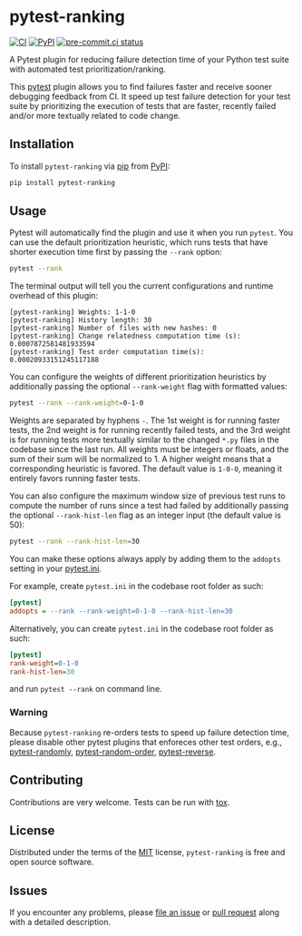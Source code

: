 
# pytest-ranking



[![CI](https://github.com/softwareTestingResearch/pytest-ranking/workflows/CI/badge.svg)](https://github.com/softwareTestingResearch/pytest-ranking/actions?workflow=CI)
[![PyPI](https://img.shields.io/pypi/v/pytest-ranking?color=blue)](https://pypi.org/project/pytest-ranking)
[![pre-commit.ci status](https://results.pre-commit.ci/badge/github/softwareTestingResearch/pytest-ranking/main.svg)](https://results.pre-commit.ci/latest/github/softwareTestingResearch/pytest-ranking/main)


A Pytest plugin for reducing failure detection time of your Python test suite with automated test prioritization/ranking.

This [pytest](https://github.com/pytest-dev/pytest) plugin allows you to find failures faster and receive sooner debugging feedback from CI. It speed up test failure detection for your test suite by prioritizing the execution of tests that are faster, recently failed and/or more textually related to code change.

## Installation

To install `pytest-ranking` via [pip](https://pypi.org/project/pip/) from [PyPI](https://pypi.org/project):

```bash
pip install pytest-ranking
```


## Usage

Pytest will automatically find the plugin and use it when you run ``pytest``. You can use the default prioritization heuristic, which runs tests that have shorter execution time first by passing the ``--rank`` option:

```bash
pytest --rank
```

The terminal output will tell you the current configurations and runtime overhead of this plugin:

 ```text
[pytest-ranking] Weights: 1-1-0
[pytest-ranking] History length: 30
[pytest-ranking] Number of files with new hashes: 0
[pytest-ranking] Change relatedness computation time (s): 0.0007872581481933594
[pytest-ranking] Test order computation time(s): 0.00020933151245117188
```

You can configure the weights of different prioritization heuristics by additionally passing the optional `--rank-weight` flag with formatted values:

```bash
pytest --rank --rank-weight=0-1-0
```

Weights are separated by hyphens ``-``. The 1st weight is for running faster tests, the 2nd weight is for running recently failed tests, and the 3rd weight is for running tests more textually similar to the changed `*.py` files in the codebase since the last run.
All weights must be integers or floats, and the sum of their sum will be normalized to 1.
A higher weight means that a corresponding heuristic is favored. The default value is ``1-0-0``, meaning it entirely favors running faster tests.


You can also configure the maximum window size of previous test runs to compute the number of runs since a test had failed by additionally passing the optional `--rank-hist-len` flag as an integer input (the default value is 50):

```bash
pytest --rank --rank-hist-len=30
```


You can make these options always apply by adding them to the ``addopts`` setting in your [pytest.ini](https://docs.pytest.org/en/latest/reference/customize.html#configuration).

For example, create `pytest.ini` in the codebase root folder as such:
```ini
[pytest]
addopts = --rank --rank-weight=0-1-0 --rank-hist-len=30
```

Alternatively, you can create `pytest.ini` in the codebase root folder as such:
```ini
[pytest]
rank-weight=0-1-0
rank-hist-len=30
```

and run `pytest --rank` on command line.


### Warning

Because `pytest-ranking` re-orders tests to speed up failure detection time, please disable other pytest plugins that enforeces other test orders, e.g., [pytest-randomly](https://github.com/pytest-dev/pytest-randomly), [pytest-random-order](https://github.com/pytest-dev/pytest-random-order), [pytest-reverse](https://github.com/adamchainz/pytest-reverse).


## Contributing

Contributions are very welcome. Tests can be run with [tox](https://tox.readthedocs.io/en/latest/).



## License

Distributed under the terms of the [MIT](http://opensource.org/licenses/MIT)  license, `pytest-ranking` is free and open source software.

## Issues

If you encounter any problems, please [file an issue](https://github.com/softwareTestingResearch/pytest-ranking/issues) or [pull request](https://github.com/softwareTestingResearch/pytest-ranking/pulls) along with a detailed description.
